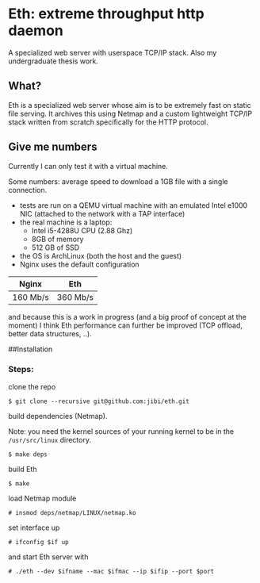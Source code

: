 # Eth: extreme throughput http daemon
A specialized web server with userspace TCP/IP stack.
Also my undergraduate thesis work.

## What?
Eth is a specialized web server whose aim is to be extremely fast on static file
serving. It archives this using Netmap and a custom lightweight TCP/IP stack
written from scratch specifically for the HTTP protocol.

## Give me numbers
Currently I can only test it with a virtual machine.

Some numbers: average speed to download a 1GB file with a single connection.

* tests are run on a QEMU virtual machine with an emulated Intel e1000 NIC (attached to the network with a TAP interface)
* the real machine is a laptop:
	* Intel i5-4288U CPU (2.88 Ghz)
	* 8GB of memory
	* 512 GB of SSD
* the OS is ArchLinux (both the host and the guest)
* Nginx uses the default configuration

Nginx | Eth
--- | ---
160 Mb/s | 360 Mb/s

and because this is a work in progress (and a big proof of concept at the
moment) I think Eth performance can further be improved (TCP offload, better
data structures, ..).

##Installation

### Steps:
clone the repo
```
$ git clone --recursive git@github.com:jibi/eth.git
```
build dependencies (Netmap).

Note: you need the kernel sources of your running kernel to be in the
`/usr/src/linux` directory.

```
$ make deps
```

build Eth

```
$ make
```

load Netmap module
```
# insmod deps/netmap/LINUX/netmap.ko
```

set interface up

```
# ifconfig $if up
```

and start Eth server with

```
# ./eth --dev $ifname --mac $ifmac --ip $ifip --port $port
```

